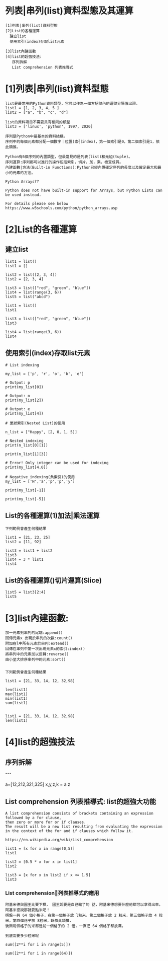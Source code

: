 # 列表|串列(list)資料型態及其運算

```
[1]列表|串列(list)資料型態
[2]List的各種運算
  建立list
  使用索引(index)存取list元素

[3]list內建函數
[4]list的超強技法:
   序列拆解
   List comprehension 列表推導式
```
# [1]列表|串列(list)資料型態
```
list是最常用的Python資料類型，它可以作為一個方括號內的逗號分隔值出現。
list1 = [1, 2, 3, 4, 5 ]
list2 = ["a", "b", "c", "d"]

list的資料項目不需要具有相同的類型
list3 = ['linux', 'python', 1997, 2020]
```
```
序列是Python中最基本的資料結構。
序列中的每個元素都分配一個數字｜位置(索引index)，第一個索引是0，第二個索引是1，依此類推。

Python有6個序列的內置類型，但最常見的是列表(list)和元組(tuple)。
序列運算:序列都可以進行的操作包括索引，切片，加，乘，檢查成員。
內建函數|方法(Built-in Functions):Python已經內置確定序列的長度以及確定最大和最小的元素的方法。
```
```
Python Arrays??

Python does not have built-in support for Arrays, but Python Lists can be used instead.

For details please see below
https://www.w3schools.com/python/python_arrays.asp
```
# [2]List的各種運算
## 建立list
```
list1 = list() 
list1 = [] 

list2 = list([2, 3, 4])
list2 = [2, 3, 4] 

list3 = list(["red", "green", "blue"]) 
list4 = list(range(3, 6))
list5 = list("abcd") 
```
```
list1 = list() 
list1

list3 = list(["red", "green", "blue"])
list3

list4 = list(range(3, 6))
list4
```

## 使用索引(index)存取list元素
```
# List indexing

my_list = ['p', 'r', 'o', 'b', 'e']

# Output: p
print(my_list[0])

# Output: o
print(my_list[2])

# Output: e
print(my_list[4])
```

```
# 巢狀索引(Nested List)的使用

n_list = ["Happy", [2, 0, 1, 5]]

# Nested indexing
print(n_list[0][1])

print(n_list[1][3])
```
```
# Error! Only integer can be used for indexing
print(my_list[4.0])
```
```
# Negative indexing(負索引)的使用
my_list = ['H','a','p','p','y']

print(my_list[-1])

print(my_list[-5])
```

## List的各種運算(1)加法|乘法運算

```
下列範例會產生何種結果

list1 = [21, 23, 25]
list2 = [11, 92]

list3 = list1 + list2
list3
list4 = 3 * list1
list4
```

##  List的各種運算()切片運算(Slice)
```
list5 = list3[2:4]
list5
```

# [3]list內建函數:
```
加一元素到串列的尾端:append()
回傳元素x 出現於串列的次數:count()
附加在l中所有元素於串列:extend()
回傳在串列中第一次出現元素x的索引:index()
將串列中的元素加以反轉:reverse()
由小至大排序串列中的元素:sort()
```
###
```
下列範例會產生何種結果

list1 = [21, 33, 14, 12, 32,98]

len(list1)
max(list1)
min(list1)
sum(list1)


list1 = [21, 33, 14, 12, 32,98]
len(list1)
```

# [4]list的超強技法
## 序列拆解
"""

a=[12,212,321,325]
x,y,z,k = a
z

## List comprehension 列表推導式: list的超強大功能
```
A list comprehension consists of brackets containing an expression followed by a for clause, 
then zero or more for or if clauses. 
The result will be a new list resulting from evaluating the expression 
in the context of the for and if clauses which follow it. 

https://en.wikipedia.org/wiki/List_comprehension
```
```
list1 = [x for x in range(0,5)] 
list1

list2 = [0.5 * x for x in list1] 
list2

list3 = [x for x in list2 if x <= 1.5]
list3
```
### List comprehension列表推導式的應用

```
阿基米德與圓王比賽下棋， 國王說要是自己輸了的 話，阿基米德想要什麼他都可以拿得出來。 阿基米德說那就要點米吧！ 
棋盤一共 64 個小格子，在第一個格子放 l粒米，第二個格子放 2 粒米，第三個格子放 4 粒米，第四個格子放 8粒米，餘依此頡推，
後面每個格子的米都是前一個格子的 2 倍，一直把 64 個格子都放滿。

到底需要多少粒米呢
```
```
sum([2**i for i in range(5)])

sum([2**i for i in range(64)])
```
